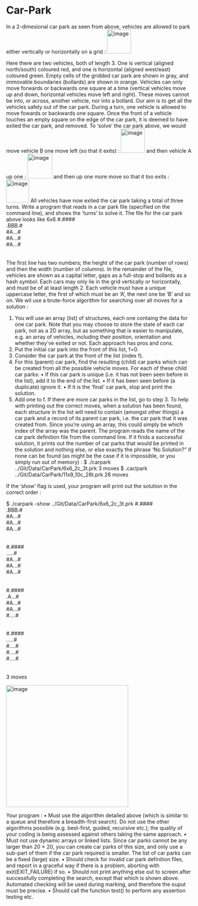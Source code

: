 # Car-Park
  In a 2-dimesional car park as seen from above, vehicles are allowed to park either vertically or horizontally on a grid :
  <img width="65" alt="image" src="https://github.com/Leon-Chen1999/Car-Park/assets/122807406/67404115-9e96-42d3-aa83-1889ef50c4e0">

  Here there are two vehicles, both of length 3. One is vertical (aligned north/south) coloured red, and one is horizontal (aligned west/east) coloured green. Empty cells of the gridded car park are shown in gray, and immovable boundaries (bollards) are shown in orange. Vehicles can only move forwards or backwards one square at a time (vertical vehicles move up and down, horizontal vehicles move left and right). These moves cannot be into, or across, another vehicle, nor into a bollard.
  Our aim is to get all the vehicles safely out of the car park. During a turn, one vehicle is allowed to move fowards or backwards one square. Once the front of a vehicle touches an empty square on the edge of the car park, it is deemed to have exited the car park, and removed.
To ‘solve’ the car park above, we would move vehicle B one move left (so that it exits) :
  <img width="65" alt="image" src="https://github.com/Leon-Chen1999/Car-Park/assets/122807406/2dad8988-fa7d-4252-8d69-78e9f7d939bb">
  and then vehicle A up one :
  <img width="67" alt="image" src="https://github.com/Leon-Chen1999/Car-Park/assets/122807406/88ed4b6f-1aec-4544-a37f-77da9ff76f09">
  and then up one more move so that it too exits :
  <img width="62" alt="image" src="https://github.com/Leon-Chen1999/Car-Park/assets/122807406/63656f4c-3bd4-44cc-a5d7-d40aebe57338">
  All vehicles have now exited the car park taking a total of three turns.
  Write a program that reads in a car park file (specified on the command line), and shows the ‘turns’ to solve it. The file for the car park above looks like 
  6x6
#.####  
.BBB.#  
#A...#  
#A...#  
#A...#  
######  

The first line has two numbers; the height of the car park (number of rows) and then the width (number of columns).
In the remainder of the file, vehicles are shown as a capital letter, gaps as a full-stop and bollards as a hash symbol. Each cars may only lie in the grid vertically or horizontally, and must be of at least length 2. Each vehicle must have a unique uppercase letter, the first of which must be an ‘A’, the next one be ‘B’ and so on.
We wil use a brute-force algorithm for searching over all moves for a solution :
1. You will use an array (list) of structures, each one containg the data for one car park. Note that you may choose to store the state of each car park, not as a 2D array, but
as something that is easier to manipulate, e.g. an array of vehicles, including their position, orientation and whether they’ve exited or not. Each approach has pros and cons.
2. Put the initial car park into the front of this list, f=0.
3. Consider the car park at the front of the list (index f).
4. For this (parent) car park, find the resulting (child) car parks which can be created from
all the possible vehicle moves. For each of these child car parks:
• If this car park is unique (i.e. it has not been seen before in the list), add it to the
end of the list.
• If it has been seen before (a duplicate) ignore it.
• If it is the ‘final’ car park, stop and print the solution.
5. Add one to f. If there are more car parks in the list, go to step 3.
To help with printing out the correct moves, when a solution has been found, each structure in the list will need to contain (amongst other things) a car park and a record of its parent car park, i.e. the car park that it was created from. Since you’re using an array, this could simply be which index of the array was the parent.
The program reads the name of the car park definition file from the command line. If it finds a successful solution, it prints out the number of car parks that would be printed in the solution and nothing else, or else exactly the phrase ‘No Solution?” if none can be found (as might be the case if it is impossible, or you simply run out of memory) :
$ ./carpark ../Git/Data/CarPark/6x6_2c_3t.prk
3 moves
$ .car/park ../Git/Data/CarPark/11x9_10c_26t.prk 26 moves

If the ‘show’ flag is used, your program will print out the solution in the correct order :

$ ./carpark -show ../Git/Data/CarPark/6x6_2c_3t.prk
#.####  
.BBB.#  
#A...#   
#A...#   
#A...#   
######  
  
#.####  
.....#  
#A...#   
#A...#  
#A...#   
######  
  
#.####   
.A...#   
#A...#  
#A...#   
#....#  
######  
  
#.####   
.....#  
#....#  
#....#  
#....#   
######  
  
3 moves  

  <img width="331" alt="image" src="https://github.com/Leon-Chen1999/Car-Park/assets/122807406/35ac32c9-7ee7-43a5-b8e0-cc6cd3f4582b">  

Your program :
• Must use the algorithm detailed above (which is similar to a queue and therefore a
breadth-first search). Do not use the other algorithms possible (e.g. best-first, guided, recursive etc.); the quality of your coding is being assessed against others taking the same approach.
• Must not use dynamic arrays or linked lists. Since car parks cannot be any larger than 20 × 20, you can create car parks of this size, and only use a sub-part of them if the car park required is smaller. The list of car parks can be a fixed (large) size.
• Should check for invalid car park definition files, and report in a graceful way if there is a problem, aborting with exit(EXIT_FAILURE) if so.
• Should not print anything else out to screen after successfully completing the search, except that which is shown above. Automated checking will be used during marking, and therefore the ouput must be precise.
• Should call the function test() to perform any assertion testing etc.

